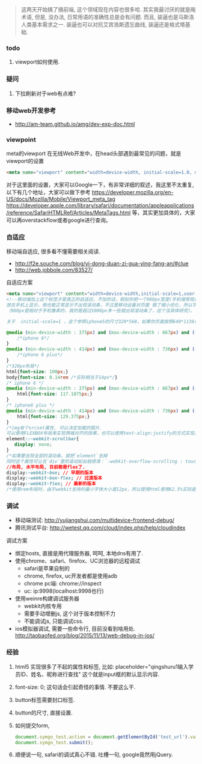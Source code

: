> 这两天开始搞了搞前端, 这个领域现在内容也很多哈. 其实我最讨厌的就是飚术语, 但是, 没办法, 日常用语的准确性总是会有问题. 而且, 装逼也是马斯洛人类基本需求之一. 装逼也可以对抗艾宾浩斯遗忘曲线, 装逼还是格式塔基础.

### todo
1. viewport如何使用.


### 疑问

1. 下拉刷新对于web有点难?

### 移动web开发参考

- http://am-team.github.io/amg/dev-exp-doc.html



### viewpoint

meta的viewport
在无线Web开发中，在head头部遇到最常见的问题，就是viewport的设置

```html
<meta name="viewport" content="width=device-width, initial-scale=1.0, maximum-scale=1.0, minimum-scale=1.0, user-scalable=0"/>
```

对于这里面的设置，大家可以Google一下，有非常详细的叙述，我这里不太重复,以下有几个地址，大家可以做下参考 https://developer.mozilla.org/en-US/docs/Mozilla/Mobile/Viewport_meta_tag https://developer.apple.com/library/safari/documentation/appleapplications/reference/SafariHTMLRef/Articles/MetaTags.html 等，其实更加具体的，大家可以再overstackflow或者google进行查询。



### 自适应

移动端自适应, 很多看不懂需要相关阅读.

- http://f2e.souche.com/blog/yi-dong-duan-zi-gua-ying-fang-an/#clue
- http://web.jobbole.com/83527/

自适应方案

```html
<meta name="viewport" content="width=device-width,initial-scale=1,user-scalable=no"/>
<!--移动端加上这个标签才是真正的自适应，不加的话，假如你把一个980px宽度(手机端常规是980)的PC网页
放在手机上显示，倒也能正常显示不出现滚动条，不过是移动设备对页面 做了缩小优化，所以字体等都相应缩小了
（980px是相对于手机像素的，我的是超过1000px多一些就出现滚动条了，这个没具体研究）。

关于  initial-scale=1 ，这个参照iphone5的尺寸320*568，如果你页面按照640*1136做的话，scale就设为0.5, 这个很有用, 因为视觉稿经常是x2的.-->
```

```css
@media (min-device-width : 375px) and (max-device-width : 667px) and (-webkit-min-device-pixel-ratio : 2){
    /*iphone 6*/
}
@media (min-device-width : 414px) and (max-device-width : 736px) and (-webkit-min-device-pixel-ratio : 3){
    /*iphone 6 plus*/
}
/*320px布局*/
html{font-size: 100px;}
body{font-size: 0.14rem /*实际相当于14px*/} 
/* iphone 6 */
@media (min-device-width : 375px) and (max-device-width : 667px) and (-webkit-min-device-pixel-ratio : 2){
    html{font-size: 117.1875px;}
}
/* iphone6 plus */
@media (min-device-width : 414px) and (max-device-width : 736px) and (-webkit-min-device-pixel-ratio : 3){
    html{font-size: 129.375px;}
}
/*img有个srcset属性, 可以决定加载的图片.
可以使用FLEXBOX布局来实现两端对齐的效果，也可以使用text-align:justify的方式实现。*/
element::-webkit-scrollbar{
   display: none;
}
/*如果要去除全部的滚动条，就把`element`去掉
同时这个属性可让在`div`里的滚动如丝般顺滑：`-webkit-overflow-scrolling : touch`; */
//布局, 水平布局, 目前都是flex了.
display:-webkit-box; // 早期的版本
display:-webkit-box-flex; // 过渡版本
display:-webkit-flex; // 最新的版本
/*使用rem布局时，由于webkit支持的最小字体大小是12px，所以使用html使用62.5%实际是12px，这样很难计算，我的做法是设置成625%即100px，然后1rem就相当于100px*/
```






### 调试

- 移动端测试: http://yujiangshui.com/multidevice-frontend-debug/
- 腾讯测试平台: http://wetest.qq.com/cloud/index.php/help/cloudindex

调试方案

- 绑定hosts, 直接是用代理服务器, 呵呵, 本地dns有用了.
- 使用chrome、safari、firefox、UC浏览器的远程调试
  - safari是苹果自制的
  - chrome, firefox, uc开发者都是使用adb
  - chrome pc端: chrome://inspect
  - uc: ip:9998(localhost:9998也行)
- 使用weinre构建调试服务器
  - webkit内核专用
  - 需要手动增删js, 这个对于版本控制不力
  - 不能调试js, 只能调试css.
- ios模拟器调试, 需要一些命令行, 目前没看到啥用处. http://taobaofed.org/blog/2015/11/13/web-debug-in-ios/

### 经验

1. html5 实现很多了不起的属性和标签, 比如: placeholder="qingshuru1输入学员ID、姓名、昵称进行查找" 这个就是input框的默认显示内容.

2. font-size: 0; 这句话会引起奇怪的事情. 不要这么干.

3. button标签需要封口标签.

4. button的尺寸, 直接设置.

5. 如何提交form,

   ```javascript
   document.symgo_test.action = document.getElementById('test_url').value;
   document.symgo_test.submit();
   ```

6. 顺便说一句, safari的调试真心不错. 吐槽一句, google竟然用jQuery.